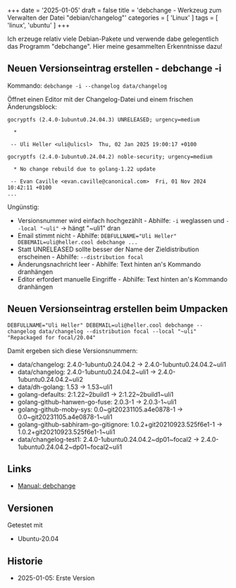 +++
date = '2025-01-05'
draft = false
title = 'debchange - Werkzeug zum Verwalten der Datei "debian/changelog"'
categories = [ 'Linux' ]
tags = [ 'linux', 'ubuntu' ]
+++

<!--debchange - Werkzeug zum Verwalten der Datei "debian/changelog"-->
<!--===============================================================-->

Ich erzeuge relativ viele Debian-Pakete
und verwende dabe gelegentlich das Programm "debchange".
Hier meine gesammelten Erkenntnisse dazu!

<!--more-->

Neuen Versionseintrag erstellen - debchange -i
----------------------------------------------

Kommando: `debchange -i --changelog data/changelog`

Öffnet einen Editor mit der Changelog-Datei und
einem frischen Änderungsblock:

```
gocryptfs (2.4.0-1ubuntu0.24.04.3) UNRELEASED; urgency=medium

  * 

 -- Uli Heller <uli@ulicsl>  Thu, 02 Jan 2025 19:00:17 +0100

gocryptfs (2.4.0-1ubuntu0.24.04.2) noble-security; urgency=medium

  * No change rebuild due to golang-1.22 update

 -- Evan Caville <evan.caville@canonical.com>  Fri, 01 Nov 2024 10:42:11 +0100
...
```

Ungünstig:

- Versionsnummer wird einfach hochgezählt - Abhilfe: `-i` weglassen und `--local "~uli"` -> hängt "~uli1" dran
- Email stimmt nicht - Abhilfe: `DEBFULLNAME="Uli Heller" DEBEMAIL=uli@heller.cool debchange ...`
- Statt UNRELEASED sollte besser der Name der Zieldistribution erscheinen - Abhilfe: `--distribution focal`
- Änderungsnachricht leer - Abhilfe: Text hinten an's Kommando dranhängen
- Editor erfordert manuelle Eingriffe - Abhilfe: Text hinten an's Kommando dranhängen

Neuen Versionseintrag erstellen beim Umpacken
---------------------------------------------

```
DEBFULLNAME="Uli Heller" DEBEMAIL=uli@heller.cool debchange --changelog data/changelog --distribution focal --local "~uli" "Repackaged for focal/20.04" 
```

Damit ergeben sich diese Versionsnummern:

- data/changelog: 2.4.0-1ubuntu0.24.04.2 -> 2.4.0-1ubuntu0.24.04.2~uli1
- data/changelog: 2.4.0-1ubuntu0.24.04.2~uli1 -> 2.4.0-1ubuntu0.24.04.2~uli2
- data/dh-golang: 1.53 -> 1.53~uli1
- golang-defaults: 2:1.22~2build1 -> 2:1.22~2build1~uli1
- golang-github-hanwen-go-fuse: 2.0.3-1 -> 2.0.3-1~uli1
- golang-github-moby-sys: 0.0~git20231105.a4e0878-1 -> 0.0~git20231105.a4e0878-1~uli1
- golang-github-sabhiram-go-gitignore: 1.0.2+git20210923.525f6e1-1 -> 1.0.2+git20210923.525f6e1-1~uli1
- data/changelog-test1: 2.4.0-1ubuntu0.24.04.2~dp01~focal2 -> 2.4.0-1ubuntu0.24.04.2~dp01~focal2~uli1

Links
-----

- [Manual: debchange](https://manpages.debian.org/testing/devscripts/debchange.1.en.html)

Versionen
---------

Getestet mit

- Ubuntu-20.04

Historie
--------

- 2025-01-05: Erste Version
